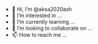- 👋 Hi, I’m @aksa2020ash
- 👀 I’m interested in ...
- 🌱 I’m currently learning ...
- 💞️ I’m looking to collaborate on ...
- 📫 How to reach me ...

<!---
aksa2020ash/aksa2020ash is a ✨ special ✨ repository because its `README.md` (this file) appears on your GitHub profile.
You can click the Preview link to take a look at your changes.
--->
